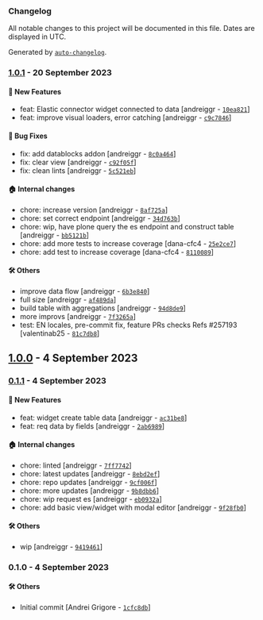 ### Changelog

All notable changes to this project will be documented in this file. Dates are displayed in UTC.

Generated by [`auto-changelog`](https://github.com/CookPete/auto-changelog).

### [1.0.1](https://github.com/eea/volto-elastic-csv-widget/compare/1.0.0...1.0.1) - 20 September 2023

#### :rocket: New Features

- feat: Elastic connector widget connected to data [andreiggr - [`10ea821`](https://github.com/eea/volto-elastic-csv-widget/commit/10ea82178e4292afa4bd2e314c6267f4938f3c43)]
- feat: improve visual loaders, error catching [andreiggr - [`c9c7846`](https://github.com/eea/volto-elastic-csv-widget/commit/c9c784627f017a2eb9d214d6c0e8816d35029d15)]

#### :bug: Bug Fixes

- fix: add datablocks addon [andreiggr - [`8c0a464`](https://github.com/eea/volto-elastic-csv-widget/commit/8c0a4641e4a08be0e2cd6a0d165d22c5f8f3a774)]
- fix: clear view [andreiggr - [`c92f05f`](https://github.com/eea/volto-elastic-csv-widget/commit/c92f05f3bcf1378c6de151786b1ce6d27f50aaac)]
- fix: clean lints [andreiggr - [`5c521eb`](https://github.com/eea/volto-elastic-csv-widget/commit/5c521eb32d2275635b42e2f72231c6cff71aa768)]

#### :house: Internal changes

- chore: increase version [andreiggr - [`8af725a`](https://github.com/eea/volto-elastic-csv-widget/commit/8af725ab0e00ce7c90a9cb6bfcc43593074d2d94)]
- chore: set correct endpoint [andreiggr - [`34d763b`](https://github.com/eea/volto-elastic-csv-widget/commit/34d763b6fea590df2669ed4a197e50a87b9ffbc0)]
- chore: wip, have plone query the es endpoint and construct table [andreiggr - [`bb5121b`](https://github.com/eea/volto-elastic-csv-widget/commit/bb5121bfad709f9a64c67d001cf69eb36bcc43f1)]
- chore: add more tests to increase coverage [dana-cfc4 - [`25e2ce7`](https://github.com/eea/volto-elastic-csv-widget/commit/25e2ce747c01758d542547057126425d4c7af77e)]
- chore: add test to increase coverage [dana-cfc4 - [`8110089`](https://github.com/eea/volto-elastic-csv-widget/commit/8110089a750d41077a6af40f3baf06150645f118)]

#### :hammer_and_wrench: Others

- improve data flow [andreiggr - [`6b3e840`](https://github.com/eea/volto-elastic-csv-widget/commit/6b3e84083445fecfefaee87ed84169d0672e6365)]
- full size [andreiggr - [`af489da`](https://github.com/eea/volto-elastic-csv-widget/commit/af489da91a7028d19aba9634bc5c581728dd5e64)]
- build table with aggregations [andreiggr - [`94d8de9`](https://github.com/eea/volto-elastic-csv-widget/commit/94d8de9dad17a8414aa8403cb74eb7a2ea007fdf)]
- more improvs [andreiggr - [`7f3265a`](https://github.com/eea/volto-elastic-csv-widget/commit/7f3265a49013bd7c6e15ca2899ad622ebf66df22)]
- test: EN locales, pre-commit fix, feature PRs checks Refs #257193 [valentinab25 - [`81c7db8`](https://github.com/eea/volto-elastic-csv-widget/commit/81c7db88d8ce34cccf4db7aac135f4ce0f8f830f)]
## [1.0.0](https://github.com/eea/volto-elastic-csv-widget/compare/0.1.1...1.0.0) - 4 September 2023

### [0.1.1](https://github.com/eea/volto-elastic-csv-widget/compare/0.1.0...0.1.1) - 4 September 2023

#### :rocket: New Features

- feat: widget create table data [andreiggr - [`ac31be8`](https://github.com/eea/volto-elastic-csv-widget/commit/ac31be85db8222e146f6603b0d94bc4bb72cfd76)]
- feat: req data by fields [andreiggr - [`2ab6989`](https://github.com/eea/volto-elastic-csv-widget/commit/2ab69890480aa9fafc78ebccc71221146b7c9f9f)]

#### :house: Internal changes

- chore: linted [andreiggr - [`7ff7742`](https://github.com/eea/volto-elastic-csv-widget/commit/7ff7742fe762ad5e70d0de4a90289e03d4c45652)]
- chore: latest updates [andreiggr - [`8ebd2ef`](https://github.com/eea/volto-elastic-csv-widget/commit/8ebd2efba688a3fa37c96d0c6cca98c12341888a)]
- chore: repo updates [andreiggr - [`9cf006f`](https://github.com/eea/volto-elastic-csv-widget/commit/9cf006fe011c781cca9226bee2862724aab71fc7)]
- chore: more updates [andreiggr - [`9b8dbb6`](https://github.com/eea/volto-elastic-csv-widget/commit/9b8dbb63e72729f6b6fcacd132a0940b8d0bb878)]
- chore: wip request es [andreiggr - [`eb0932a`](https://github.com/eea/volto-elastic-csv-widget/commit/eb0932a7413cb10c9f46b0619fe08800b7adddbd)]
- chore: add basic view/widget with modal editor [andreiggr - [`9f28fb0`](https://github.com/eea/volto-elastic-csv-widget/commit/9f28fb0a6116eae73376fb2d0fa6975563bcf679)]

#### :hammer_and_wrench: Others

- wip [andreiggr - [`9419461`](https://github.com/eea/volto-elastic-csv-widget/commit/941946120529e70bbb29a48047c456883f863f33)]
### 0.1.0 - 4 September 2023

#### :hammer_and_wrench: Others

- Initial commit [Andrei Grigore - [`1cfc8db`](https://github.com/eea/volto-elastic-csv-widget/commit/1cfc8db78d53986e9c062418424da38a2b28e403)]

